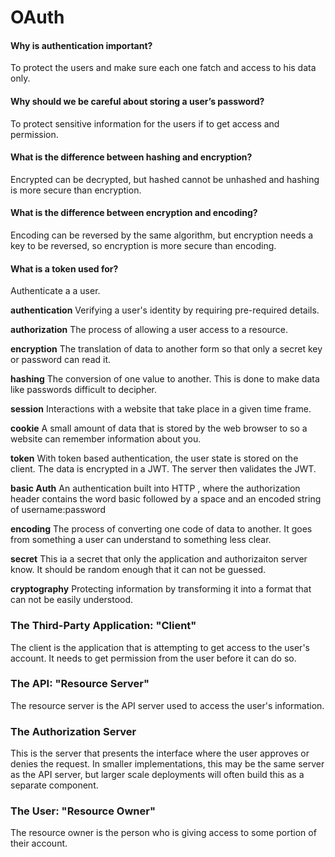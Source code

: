 # OAuth

####  Why is authentication important?
To protect the users and make sure each one fatch and access to his data only. 

#### Why should we be careful about storing a user’s password?
To protect sensitive information for the users if to get access and permission.

#### What is the difference between hashing and encryption?
Encrypted can be decrypted, but hashed cannot be unhashed and hashing is more secure than encryption.

#### What is the difference between encryption and encoding?
Encoding can be reversed by the same algorithm, but encryption needs a key to be reversed, so encryption is more secure than encoding.

#### What is a token used for?
Authenticate a a user.

**authentication**	Verifying a user's identity by requiring pre-required details.

**authorization**	The process of allowing a user access to a resource.

**encryption**	The translation of data to another form so that only a secret key or password can read it.

**hashing**	The conversion of one value to another. This is done to make data like passwords difficult to decipher.

**session**	Interactions with a website that take place in a given time frame.

**cookie**	A small amount of data that is stored by the web browser to so a website can remember information about you. 

**token**	With token based authentication, the user state is stored on the client. The data is encrypted in a JWT. The server then validates the JWT.

**basic Auth**	An authentication built into HTTP , where the authorization header contains the word basic followed by a space and an encoded string of username:password

**encoding**	The process of converting one code of data to another. It goes from something a user can understand to something less clear.

**secret**	This ia a secret that only the application and authorizaiton server know. It should be random enough that it can not be guessed.

**cryptography**	Protecting information by transforming it into a format that can not be easily understood.


### The Third-Party Application: "Client"
The client is the application that is attempting to get access to the user's account. It needs to get permission from the user before it can do so.

### The API: "Resource Server"
The resource server is the API server used to access the user's information.

### The Authorization Server
This is the server that presents the interface where the user approves or denies the request. In smaller implementations, this may be the same server as the API server, but larger scale deployments will often build this as a separate component.

### The User: "Resource Owner"
The resource owner is the person who is giving access to some portion of their account.


